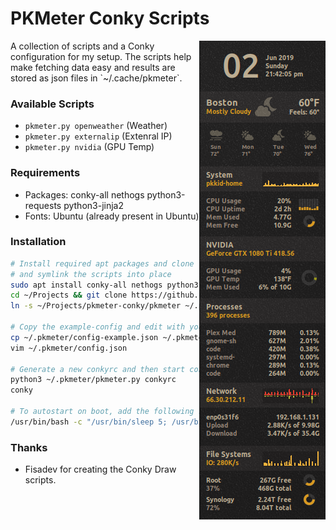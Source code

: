 # PKMeter Conky Scripts
<img align="right" src="preview.png">
A collection of scripts and a Conky configuration for my setup. The scripts help
make fetching data easy and results are stored as json files in `~/.cache/pkmeter`.

### Available Scripts
* `pkmeter.py openweather` (Weather)
* `pkmeter.py externalip` (Extenral IP)
* `pkmeter.py nvidia` (GPU Temp)

### Requirements
* Packages: conky-all nethogs python3-requests python3-jinja2
* Fonts: Ubuntu (already present in Ubuntu)

### Installation
```bash
# Install required apt packages and clone the repo
# and symlink the scripts into place
sudo apt install conky-all nethogs python3-requests python3-jinja2
cd ~/Projects && git clone https://github.com/mjs7231/pkmeter-conky.git
ln -s ~/Projects/pkmeter-conky/pkmeter ~/.pkmeter

# Copy the example-config and edit with your desired configuration
cp ~/.pkmeter/config-example.json ~/.pkmeter/config.json
vim ~/.pkmeter/config.json

# Generate a new conkyrc and then start conky
python3 ~/.pkmeter/pkmeter.py conkyrc
conky

# To autostart on boot, add the following startup script
/usr/bin/bash -c "/usr/bin/sleep 5; /usr/bin/conky"
```

### Thanks
* Fisadev for creating the Conky Draw scripts.
